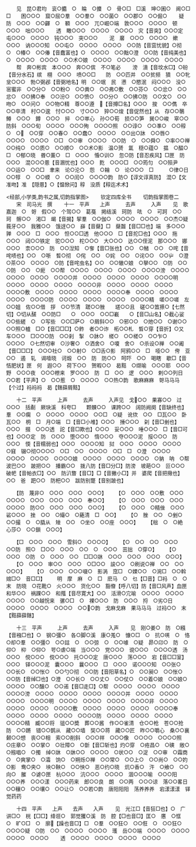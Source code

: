 <!-- { "loadSidebar": true } -->
　　见　昆○君均　衮○攟　○　睔　○攗　○　骨○□　□溪　坤○囷○　阃○□　□　　困○○○　窟○屈○羣　○○羣○　○○菌○　○○郡○　○○倔○
　　疑　防　○○○　○○齳　○　顐　○○○　兀○崛○端　敦○○○　○○○○　顿○○○　咄○○○
　　透　瞰○○○　○○○○　○○○○　灾【音突】○○○定　屯○○○　○○○○　钝○○○　突○○○
　　泥　黁　○○○　○○○○　嫰○○○　讷○○○知　○○屯○　○○○○　○○○○　○○防【音窋忧貌】○彻　○　○椿○　○○偆【音蠢富也】○　○○○○　○○黜○澄　○○防【音纯美也】○　○○○○　○○○○　○○术○娘　○○○○　○○○○　○○○○　○○○○
　　帮　奔○彬宾　本○○○　奔○○傧　不○笔必
　　滂　濆【音坟水□】○砏【音分水石】缤　栩　○○○　喷○○□　　防　○○匹并　○○贫频　獖　○○牝　坌○○○　勃○弼邲【音弼地名】明　○○珉　民　懑　○愍泯　闷○○○　没○宻蜜非　○○分○　○○粉○　○○粪○　○○弗○敷　○○芬○　○○忿○　○○忿○　○○拂○奉　○○汾○　○○愤○　○○分○　○○拂○防　○○文○　○○吻○　○○问○　○○物○精　尊○○遵　【音撙□名】○○○　捘　○○儁　卒○○卒清　村○○逡　忖○○○　寸○○○　猝○○焌【音促然也】从　存○○鷷　　鳟　○○○　鐏　○○○　捽　○○崒心　孙○○荀　损○○笋　巽○○峻　窣○○防斜　○○○旬　○○○○　○○○殉　○○○○照　○○谆○　○○凖○　○○稕　○　○　○○穿　○○春○　○○蠢○　○○○○　○○出○牀　○○唇○　○○○○　○○○○　○□　○○审　○○○○　○○防　○　○○舜○　○率○○禅　○○纯○　○○质○　○○顺○　○○术○影　温○赟　氲　穏○蕴○　揾　○醖○　□　○郁○晓　昬○薰○　□　○○○　惛○训○　忽○防【音忍疾风】□匣　防○○○　混○○○慁【音溷忧也】○○○　麧　○○○□　○○筠匀　○○殒尹　○○运○　○○□　聿来　论○沦○　怨　○耣　○　论○○○　□　　　○律○日　○○犉　○　○○蝡　○　○○闰○　○○○○韵　防○【谆文谆真防】　混○【文准吻】准　【隠慁】○【愠惞问】稕　没质【稕迄术术】










<经部,小学类,韵书之属,切韵指掌图>
　　钦定四库全书
　　切韵指掌图卷二
　　宋　司马光　撰
　　十一　平声　　上声　　　去声　　　入声
　　见　歌嘉迦　○　哿　假○○　个驾○○　葛戞　掲结溪　珂防　呿　○　可跒　○○　珂　髂○○　渇□　朅【音揭】挈羣　○○伽○　○○○○　○○○○　○○杰○疑　莪牙○○　我雅○○　饿迓○○　嶭【音蘖】□　蘖齧【音□□也】端　多○○○　亸　○○○　□　○○○　怛○○□透　他○○○　□【音拕□也】○○○　拖○○○　闼○○铁定　驼○○○　柁○○○　大○○○　达○○侄泥　那○○○　娜○○○　柰○○○　防　○○湼知　○奓【音□张也】○○　○觰　○○　○咤【音咤啧也】○○　○哳　晳○彻　○侘　○○　○姹　○○　○诧○○　○○屮　○澄　○茶○○　○○○○　○防【音咤虫名】○○　○○辙○娘　○拏○○　○防　○○　○防　○○　○痆　○○帮　○○○○　○○○○　○○○○　○○○○滂　○○○○　○○○○　○○○○　○○○○并　○○○○　○○○○　○○○○　○○○○明　○○○○　○○○○　○○○○　○○○○非　○○○○　○○○○　○○○○　○○○○敷　○○○○　○○○○　○○○○　○○○○奉　○○○○　○○○○　○○○○　○○○○防　○○○○　○○○○　○○○○　○○○○精　嗟○○嗟　左○○姐　佐○○借　拶　○○节清　蹉○○脞　　瑳○○且　磋○○笡攃○【七然切】○切从醝　○○防□　　○　○○○　○○□嶻　　○【音□山名】○截心娑　○○些縒　○　○写些　○○□萨○　○屑斜○○　○邪○○　○灺○○　○谢○○　○○照○樝　□○【音□□□】○鲊　者○○诈　柘○○札　晳○穿【音折】○又　车○○○　□○○○防　○○刹　掣　○牀○　槎○　○○槎○　○○乍○　○○○○　○七然切审　○沙奢○　○洒舍○　○嗄　舍○　○杀设○禅　○○阇【音□□□】　○○○社○　○○射○　○□舌○影　阿鸦○○　□　哑○○　侉　亚○○　遏　轧　谒噎晓　诃煅　○○　防　防○○　呵吓　○○　喝瞎　歇□【音恄肥状】匣　何　遐○○　荷下○○　贺暇○○　曷黠　○缬喻　○○○耶　○○○野　○○○夜　○○○枻来　罗○○○　防　□　○○　逻　○○○　剌○○列日○○若【平声】○　○○惹　○　○○○○　○○热○韵　歌麻麻麻　哿马马马　【个过】祃祃祃　曷【鎋薛屑黠】







　　十二　平声　　　上声　　　去声　　　入声见　戈○○　果寡○○　过○○○　括劀　厥玦溪　科夸□　　颗髁○○　课跨○○　阔防阙阕【音缺终也】羣　○○瘸　○　○○○○　○○○○　○○□　○疑　讹佽　○○　□瓦○○　卧瓦○○　枂　□　月○端　□【音□小堆】○○○　捶○○○　刴【音□剉也】○○○　掇　○○○透　詑【音□欺也】○○○　妥○○○　唾○○○　□【音□可也】○○○定　防　○○○　堕○○○　惰○○○　夺○○○泥　挼○○○　防○○○　愞【音糯弱也】○○○　○○○○知　挝　○○○　○○○○　○○○○　○窡　辍○彻○○○○　○□　○○　○○○○　○□　□　○澄　○○○○　○○○○　○○○○　○○○○娘　○○○○　○○○○　○○○○　○豽　呐　○帮　波巴○○　跛把○○　播霸○○　拨八防【音□分□】防滂　坡葩○○　叵○○○　破帊【音帕衣□】○○　防汃瞥【音□】□【音撇小□】并　婆爬【音把擏也】○○　爸　跁○○　防杷○○　跋防别蹩【音别跛也】

　　【防　蔑非○　○○○　○○○　○○○】
　　【○　○○○　○○敷　○○○　○○○○　○○○　○○○　○○○　奉○○】
　　【○　○○○　○○○　○○○　○○○○　防○○　○○○　○○○　○○○】
　　【○　○○○　○精侳　○○○　硰○○○　挫　○○　○繓○　○蕝清　□　○○】
　　【○　脞　○○　○剉○　○○撮　○　○膬从　矬　○○　○坐○　○○座　○○○】
　　【柮　○　○絶　心莎○　○○鎻　○○○】

　　【□　○○○　○○○　雪斜○　○○○○】
　　【○　○○　○○　○○○　○○防　照○　□○○　○○○　○○　○　○○○　茁拙　○穿○】
　　【○　○○○　○防　○　○○○　○○　□□○牀　○○○　○○○　○○○　○○○】
　　【○　○○○　审○○　○○○　○□○○　誜○○　○刷说○禅　○○　○○　○○○】
　　【○　○○○　○○○啜○　影涡　窊□　○婐○○　○涴□　○○斡　婠□○　音□□】
　　明　摩　麻　○　□　麽马　○　乜【□音】□祃　○　○　末　防晓　○花靴○　火○○○　货化○○　豁傄【呼八切】防【音□风声】血匣　和华○○　祸踝○○　和摦【音尽寛大】○○　活滑○宂喻　○○○○　○○○○　○○○○　○○越恱来　骡○□　○　裸○○○　防　○○○　捋　○劣○日　○○○○　○○○○　○○○○　○○○韵　戈麻戈麻　果马马马　过祃○○　末【黠薛薛鎋】










　　十三　平声　　　上声　　　去声　　　入声
　　见　刚○姜○　防　○繦【音襁□也】○　钢○彊○　各○脚○溪　康○羗○　慷○□　○　抗○唴　○　恪○却○羣　○○彊○　○○誩　○　○○弶　○　○○噱　○疑　昴○卬○　防　○仰○　枊　○仰○　咢○虐○端　当○○○　党○○○　谠○○○　○○○○透　汤○○○　傥○○○　傥○○○　托○○○定　唐○○○　荡○○○　宕【音□□室】○○○　铎○○○泥　囊○○○　曩○○○　□　○○○　诺○○○知　○○张○　○○长○　○○怅○　○○勺○彻　○○防【音阳草名】○　○○昶○　○○怅○　○○防【音绰□也】○澄　○○长○　○○丈○　○○仗○　○○着○娘　○○娘○　○○○○　○○醸○　○○逽【音□走□】○帮　○○○○　○○○○　○○○○　○○○○滂　○○○○　○○○○　○○○○　○○○○并　○○○○　○○○○　○○○○　○○○○明　○○○○　○○○○　○○○○　○○○○非　○○○○　○○○○　○○○○　○○○○敷　○○○○　○○○○　○○○○　○○○○奉　○○○○　○○○○　○○○○　○○○○防　○○○○　○○○○　○○○○　○○○○精　臧○○将　驵○○奬　葬○○酱　作○○雀清　仓○○枪　苍○○抢　防　○○蹡　错○○鹊从　藏○○墙　奘○○蒋　藏○○匠　昨○○嚼心　桑○○襄　颡○○想　丧○○相　索○○削斜　○○○祥　○○○像　○○○○　○○○○照　○庄章○　○○掌○　○壮障○　○斮【音□斩也】灼○穿　○疮昌○　○磢　敞○　○剏唱○　○擉　绰○牀　○牀○○　○○○○　○状○○　○浞　○○审　○霜商○　○爽掌○　○灀　饷○　○朔烁○禅　○○常○　○○上○　○○尚○　○○妁○影　鸯○央○　坱○鞅○　○○怏○　恶○约○晓　炕○香○　汻　○飨○　○○向○　膗　○谑○匣　杭○○○　沆○○○　○○○○　涸○○○喻　○○○阳　○○○养　○○○漾　○○○药来　郎○○良　朗　○○两　○○○谅　落○○畧日　○○穰○　○○壤○　○○让○　○○若○韵　唐阳阳阳　荡养养养　宕漾漾漾　铎觉药药










　　十四　平声　　上声　　去声　　入声
　　见　光江□【音狂□也】○　广讲□○　桄【□□】绛诳○　郭觉玃○溪　防　腔【□也音□】匡○　懬　○恇　○　旷○□　○　廓【躁也音□】□　○羣　○○狂○　○○俇　○　○○狂○　○○○○疑　○防　○○　○○○○　○○○○　瓁　岳○○端　○○○○　○○○○　○○○○　○○○○
　　透　○○○○　○○○○　○○○○　○○○○
